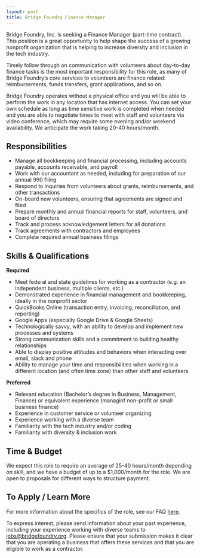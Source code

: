 ```yaml
---
layout: post
title: Bridge Foundry Finance Manager
---
```


Bridge Foundry, Inc. is seeking a Finance Manager (part-time contract). This position is a great opportunity to help shape the success of a growing nonprofit organization that is helping to increase diversity and inclusion in the tech industry.

Timely follow through on communication with volunteers about day-to-day finance tasks is the most important responsibility for this role, as many of Bridge Foundry’s core services to volunteers are finance related: reimbursements, funds transfers, grant applications, and so on.

Bridge Foundry operates without a physical office and you will be able to perform the work in any location that has internet access. You can set your own schedule as long as time sensitive work is completed when needed and you are able to negotiate times to meet with staff and volunteers via video conference, which may require some evening and/or weekend availability. We anticipate the work taking 20-40 hours/month.

## Responsibilities

* Manage all bookkeeping and financial processing, including accounts payable, accounts receivable, and payroll
* Work with our accountant as needed, including for preparation of our annual 990 filing
* Respond to inquiries from volunteers about grants, reimbursements, and other transactions
* On-board new volunteers, ensuring that agreements are signed and filed
* Prepare monthly and annual financial reports for staff, volunteers, and board of directors
* Track and process acknowledgement letters for all donations
* Track agreements with contractors and employees
* Complete required annual business filings

## Skills & Qualifications

**Required**
* Meet federal and state guidelines for working as a contractor (e.g. an independent business, multiple clients, etc.)
* Demonstrated experience in financial management and bookkeeping, ideally in the nonprofit sector
* QuickBooks Online (transaction entry, invoicing, reconciliation, and reporting)
* Google Apps (especially Google Drive & Google Sheets)
* Technologically savvy, with an ability to develop and implement new processes and systems
* Strong communication skills and a commitment to building healthy relationships
* Able to display positive attitudes and behaviors when interacting over email, slack and phone
* Ability to manage your time and responsibilities when working in a different location (and often time zone) than other staff and volunteers

**Preferred**
* Relevant education (Bachelor’s degree in Business, Management, Finance)
  or equivalent experience (managinf non-profit or small business finance)
* Experience in customer service or volunteer organizing
* Experience working with a diverse team
* Familiarity with the tech industry and/or coding
* Familiarity with diversity & inclusion work

## Time & Budget

We expect this role to require an average of 25-40 hours/month depending on skill, and we have a budget of up to a $1,000/month for the role. We are open to proposals for different ways to structure payment. 

## To Apply / Learn More

For more information about the specifics of the role, see our FAQ [here](https://docs.google.com/document/d/1et8YopHgwZ5UkTfWsZpfp7-FvOa-SIZjKsmWBAkdVOM/edit?usp=sharing). 

To express interest, please send information about your past experience, including your experience working with diverse teams to jobs@bridgefoundry.org. Please ensure that your submission makes it clear that you are operating a business that offers these services and that you are eligible to work as a contractor.
